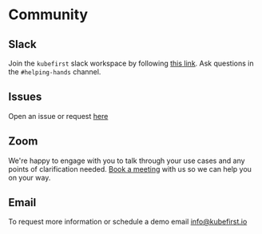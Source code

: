 # Community

## Slack

Join the `kubefirst` slack workspace by following [this link](https://join.slack.com/t/kubefirst/shared_invite/zt-r0r9cfts-OVnH0ooELDLm9n9p2aU7fw). Ask questions in the `#helping-hands` channel.

## Issues

Open an issue or request [here](https://github.com/kubefirst/kubefirst/issues)

## Zoom

We're happy to engage with you to talk through your use cases and any points of clarification needed. [Book a meeting](https://calendly.com/kubefirst/intro) with us so we can help you on your way.

## Email

To request more information or schedule a demo email [info@kubefirst.io](mailto:info@kubefirst.io)
